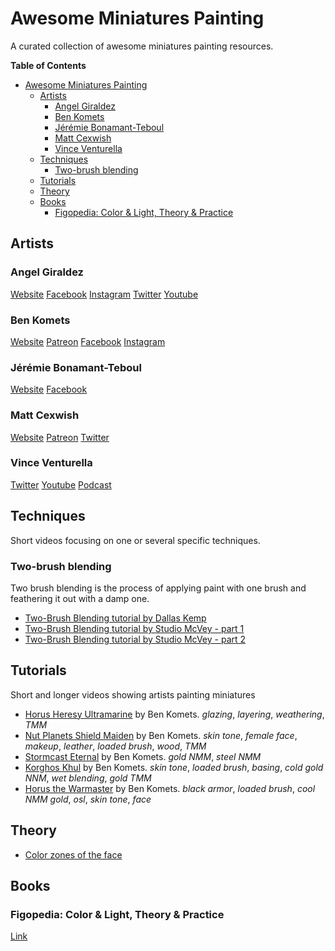# Awesome Miniatures Painting

A curated collection of awesome miniatures painting resources.

<!-- markdown-toc start - Don't edit this section. Run M-x markdown-toc-refresh-toc -->
**Table of Contents**

- [Awesome Miniatures Painting](#awesome-miniatures-painting)
    - [Artists](#artists)
        - [Angel Giraldez](#angel-giraldez)
        - [Ben Komets](#ben-komets)
        - [Jérémie Bonamant-Teboul](#jérémie-bonamant-teboul)
        - [Matt Cexwish](#matt-cexwish)
        - [Vince Venturella](#vince-venturella)
    - [Techniques](#techniques)
        - [Two-brush blending](#two-brush-blending)
    - [Tutorials](#tutorials)
    - [Theory](#theory)
    - [Books](#books)
        - [Figopedia: Color & Light, Theory & Practice](#figopedia-color--light-theory--practice)

<!-- markdown-toc end -->

## Artists
### Angel Giraldez
[Website](http://www.studiogiraldez.com/)
[Facebook](https://www.facebook.com/StudioGiraldez/)
[Instagram](https://www.instagram.com/angel_giraldez/?hl=en)
[Twitter](https://twitter.com/studiogiraldez?lang=en)
[Youtube](https://www.youtube.com/channel/UCQVY6ZD9YjxwPzJqJ6DcHgA)

### Ben Komets
[Website](https://www.benkomets.com/)
[Patreon](https://www.patreon.com/ben_komets)
[Facebook](https://www.facebook.com/Ben-Komets-Miniatures-584195438419033/)
[Instagram](https://www.instagram.com/benkomets/)

### Jérémie Bonamant-Teboul
[Website](http://jeremiebt.com/en/)
[Facebook](https://www.facebook.com/Jeremie.Bonamant.Teboul.et.Figone)

### Matt Cexwish
[Website](http://mattcexwish.com/)
[Patreon](https://www.patreon.com/joyofbasing)
[Twitter](https://twitter.com/MattCexwish)

### Vince Venturella
[Twitter](https://twitter.com/warhammerweekly)
[Youtube](https://www.youtube.com/user/PhatWOP001)
[Podcast](https://www.youtube.com/playlist?list=PLcdsbwBroEmD2fNEJhcju6PD7qRmoo04Y)

## Techniques
Short videos focusing on one or several specific techniques.

### Two-brush blending
Two brush blending is the process of applying paint with one brush and feathering it out with a damp one.

- [Two-Brush Blending tutorial by Dallas Kemp](https://www.youtube.com/watch?v=o7J9uHvdBXY)
- [Two-Brush Blending tutorial by Studio McVey - part 1](https://www.youtube.com/watch?v=cw6QjE2a7A0)
- [Two-Brush Blending tutorial by Studio McVey - part 2](https://www.youtube.com/watch?v=caY1iy_hKUc)

<!-- ### Wet blending -->
<!-- ### NNM -->
<!-- ### TMM -->
<!-- ### Airbrushing -->
<!-- ### Preshading -->
<!-- ### OSL -->
<!-- - [Preshading ](https://www.youtube.com/watch?v=fznaGsdryUk) -->
<!-- ### Weathering -->

## Tutorials
Short and longer videos showing artists painting miniatures

- [Horus Heresy Ultramarine](https://www.youtube.com/playlist?list=PL0_grDypO1do9GpvxHcZ17SyXvVFL4fYC) by Ben Komets. _glazing_, _layering_, _weathering_, _TMM_
- [Nut Planets Shield Maiden](https://www.youtube.com/playlist?list=PL0_grDypO1dplsP74-qVPC_o1NcE7uo2u) by Ben Komets. _skin tone_, _female face_, _makeup_, _leather_, _loaded brush_, _wood_, _TMM_
- [Stormcast Eternal](https://www.youtube.com/playlist?list=PL0_grDypO1do53axHnnPWA6b5mkcZ5Y7E) by Ben Komets. _gold NMM_, _steel NMM_
- [Korghos Khul](https://www.youtube.com/playlist?list=PL0_grDypO1doLoA8jydpbh1Bchz_Ug58P) by Ben Komets. _skin tone_, _loaded brush_, _basing_, _cold gold NNM_, _wet blending_, _gold TMM_
- [Horus the Warmaster](https://www.youtube.com/playlist?list=PL0_grDypO1dqfOtlzC_XcSSqThNgF6AuH) by Ben Komets. _black armor_, _loaded brush_, _cool NMM gold_, _osl_, _skin tone_, _face_


## Theory
- [Color zones of the face](http://gurneyjourney.blogspot.com/2008/05/color-zones-of-face.html)

<!-- ## Material -->
<!-- ** Brushes -->
<!-- ** Lamps -->
<!-- ** Paints -->

## Books
### Figopedia: Color & Light, Theory & Practice
[Link](http://www.figone.fr/en/figopedia-version-anglaise/)

<!-- ## Websites -->

<!-- ## Contests -->
